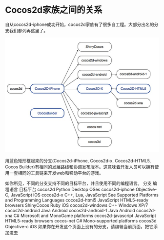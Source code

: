 # Cocos2d家族之间的关系
自从cocos2d-iphone成功开始，cocos2d家族有了很多自工程。大部分出名的分支我们都列再这里了。

![](res/Cocos2dFamilyMap.jpg)

用蓝色矩形框起来的分支(Cocos2d-iPhone, Cocos2d-x, Cocos2d-HTML5, Cocos Builder)有相同的发展路线和协调发布版本。这意味着开发人员可以拥有使用一套相同的工具链来开发web和移动平台的游戏。

如你所见，不同的分支支持不同的目标平台，并且使用不同的编程语言。
分支	      编程语言	    目标平台
cocos2d	Python	Desktop OSes
cocos2d-iphone	Objective-C, JavaScript	iOS
cocos2d-x	C++, Lua, JavaScript	See Supported Platforms and Programming Languages
cocos2d-html5	JavaScript	HTML5-ready browsers
ShinyCocos	Ruby	iOS
cocos2d-windows	C++	Windows XP/7
cocos2d-android	Java	Android
cocos2d-android-1	Java	Android
cocos2d-xna	C#	Microsoft and MonoGame platforms
cocos2d-javascript	JavaScript	HTML5-ready browsers
cocos-net	C#	Mono-supported platforms
cocos3d	Objective-c	iOS
如果你在开发这个页面上没有的分支，请编辑当前页面，把它添加进去